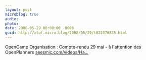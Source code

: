 ```yaml
---
layout: post
microblog: true
audio: 
photo: 
date: 2008-05-29 00:00:00 -0000
guid: http://xtof.micro.blog/2008/05/29/t822876835.html
---
```

OpenCamp Organisation : Compte-rendu 29 mai - à l'attention des OpenPlanners [seesmic.com/videos/Ha...](http://seesmic.com/videos/Haw0Dg7Ihk)
